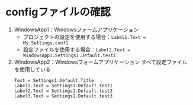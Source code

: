 # configファイルの確認

1. WindowsApp1：Windowsフォームアプリケーション
   - プロジェクトの設定を使用する場合：`Label1.Text = My.Settings.conf1`
   - 設定ファイルを使用する場合：`Label2.Text = WindowsApp1.Settings1.Default.test1`
2. WindowsApp2：Windowsフォームアプリケーション
   すべて設定ファイルを使用している
   ```
   Text = Settings1.Default.Title
   Label1.Text = Settings1.Default.test1
   Label2.Text = Settings1.Default.test2
   Label3.Text = Settings1.Default.test3
   ```
